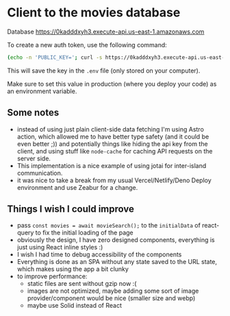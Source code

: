 # Client to the movies database

Database https://0kadddxyh3.execute-api.us-east-1.amazonaws.com

To create a new auth token, use the following command:

```bash
(echo -n 'PUBLIC_KEY='; curl -s https://0kadddxyh3.execute-api.us-east-1.amazonaws.com/auth/token | jq .token) >> .env
```

This will save the key in the `.env` file (only stored on your computer).

Make sure to set this value in production (where you deploy your code) as an environment variable.

## Some notes

- instead of using just plain client-side data fetching I'm using Astro action, which allowed me to have better type safety (and it could be even better ;)) and potentially things like hiding the api key from the client, and using stuff like `node-cache` for caching API requests on the server side.
- This implementation is a nice example of using jotai for inter-island communication.
- it was nice to take a break from my usual Vercel/Netlify/Deno Deploy environment and use Zeabur for a change.
 
## Things I wish I could improve

- pass `const movies = await movieSearch();` to the `initialData` of react-query to fix the initial loading of the page
- obviously the design, I have zero designed components, everything is just using React inline styles :)
- I wish I had time to debug accessibility of the components
- Everything is done as an SPA without any state saved to the URL state, which makes using the app a bit clunky 
- to improve performance:
  - static files are sent without gzip now :(
  - images are not optimized, maybe adding some sort of image provider/component would be nice (smaller size and webp)
  - maybe use Solid instead of React
